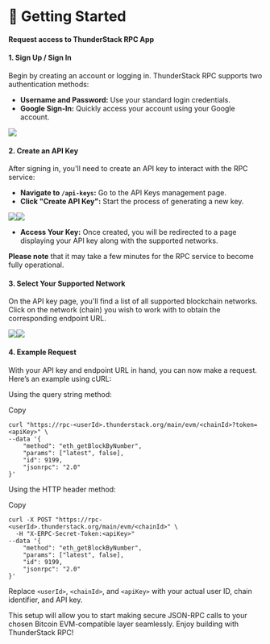 # 📖 Getting Started

#### Request access to ThunderStack RPC App <a href="#navigate-to-thunderstack-rpc-app" id="navigate-to-thunderstack-rpc-app"></a>

#### 1. Sign Up / Sign In <a href="#id-1.-sign-up-sign-in" id="id-1.-sign-up-sign-in"></a>

Begin by creating an account or logging in. ThunderStack RPC supports two authentication methods:

* **Username and Password:** Use your standard login credentials.
* **Google Sign-In:** Quickly access your account using your Google account.

![](https://thunderstack.gitbook.io/~gitbook/image?url=https%3A%2F%2F1923892169-files.gitbook.io%2F%7E%2Ffiles%2Fv0%2Fb%2Fgitbook-x-prod.appspot.com%2Fo%2Fspaces%252FIRjGMOvUzARhCLXZ8Xyh%252Fuploads%252Fbjyp2kqRYwD4Dk5MxVgk%252Fimage.png%3Falt%3Dmedia%26token%3D97cf6c89-f806-46ce-9719-9ebdb4862a21\&width=768\&dpr=4\&quality=100\&sign=e77c0cac\&sv=2)

#### 2. Create an API Key <a href="#id-2.-create-an-api-key" id="id-2.-create-an-api-key"></a>

After signing in, you'll need to create an API key to interact with the RPC service:

* **Navigate to `/api-keys`:** Go to the API Keys management page.
* **Click "Create API Key":** Start the process of generating a new key.

![](https://thunderstack.gitbook.io/~gitbook/image?url=https%3A%2F%2F1923892169-files.gitbook.io%2F%7E%2Ffiles%2Fv0%2Fb%2Fgitbook-x-prod.appspot.com%2Fo%2Fspaces%252FIRjGMOvUzARhCLXZ8Xyh%252Fuploads%252F62FKrfkTmUPytb2B1hOP%252Fimage.png%3Falt%3Dmedia%26token%3Dcb1dda4c-1806-4198-8e45-5f96a6e12cdc\&width=768\&dpr=4\&quality=100\&sign=1de50de2\&sv=2)![](https://thunderstack.gitbook.io/~gitbook/image?url=https%3A%2F%2F1923892169-files.gitbook.io%2F%7E%2Ffiles%2Fv0%2Fb%2Fgitbook-x-prod.appspot.com%2Fo%2Fspaces%252FIRjGMOvUzARhCLXZ8Xyh%252Fuploads%252FnWXloRJJX6y5BGO641Ds%252Fimage.png%3Falt%3Dmedia%26token%3Dc8b622fd-7a23-4456-ac3d-53f7edf0b6a7\&width=768\&dpr=4\&quality=100\&sign=8a803c69\&sv=2)

* **Access Your Key:** Once created, you will be redirected to a page displaying your API key along with the supported networks.

**Please note** that it may take a few minutes for the RPC service to become fully operational.

#### 3. Select Your Supported Network <a href="#id-3.-select-your-supported-network" id="id-3.-select-your-supported-network"></a>

On the API key page, you'll find a list of all supported blockchain networks. Click on the network (chain) you wish to work with to obtain the corresponding endpoint URL.

![](https://thunderstack.gitbook.io/~gitbook/image?url=https%3A%2F%2F1923892169-files.gitbook.io%2F%7E%2Ffiles%2Fv0%2Fb%2Fgitbook-x-prod.appspot.com%2Fo%2Fspaces%252FIRjGMOvUzARhCLXZ8Xyh%252Fuploads%252FZYgQJmTJPtQ6IF3K6SMs%252Fimage.png%3Falt%3Dmedia%26token%3Ddf6e27b1-a557-4877-afe6-291e21c32260\&width=768\&dpr=4\&quality=100\&sign=dabb4e7b\&sv=2)![](https://thunderstack.gitbook.io/~gitbook/image?url=https%3A%2F%2F1923892169-files.gitbook.io%2F%7E%2Ffiles%2Fv0%2Fb%2Fgitbook-x-prod.appspot.com%2Fo%2Fspaces%252FIRjGMOvUzARhCLXZ8Xyh%252Fuploads%252FZJvM38C8jx73kfAzKAq0%252Fimage.png%3Falt%3Dmedia%26token%3D3c5e4550-17b5-4bba-b59e-48227d422878\&width=768\&dpr=4\&quality=100\&sign=6d882c5e\&sv=2)

#### 4. Example Request <a href="#id-4.-example-request" id="id-4.-example-request"></a>

With your API key and endpoint URL in hand, you can now make a request. Here’s an example using cURL:

Using the query string method:

Copy

```
curl "https://rpc-<userId>.thunderstack.org/main/evm/<chainId>?token=<apiKey>" \
--data '{
    "method": "eth_getBlockByNumber",
    "params": ["latest", false],
    "id": 9199,
    "jsonrpc": "2.0"
}'
```

Using the HTTP header method:

Copy

```
curl -X POST "https://rpc-<userId>.thunderstack.org/main/evm/<chainId>" \
  -H "X-ERPC-Secret-Token:<apiKey>"
--data '{
    "method": "eth_getBlockByNumber",
    "params": ["latest", false],
    "id": 9199,
    "jsonrpc": "2.0"
}'
```

Replace `<userId>`, `<chainId>`, and `<apiKey>` with your actual user ID, chain identifier, and API key.

This setup will allow you to start making secure JSON-RPC calls to your chosen Bitcoin EVM-compatible layer seamlessly. Enjoy building with ThunderStack RPC!

[\
](https://thunderstack.gitbook.io/thunderstuck-rpc-docs/how-it-works)
